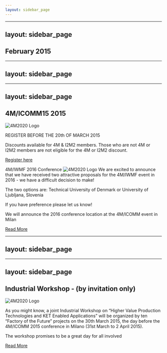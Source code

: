 ```yaml
---
layout: sidebar_page
---
```


---
layout: sidebar_page
---

## February 2015

---
layout: sidebar_page
---

---
layout: sidebar_page
---

## 4M/ICOMM15 2015

![4M2020 Logo]("/4m-association/assets/images/conference.jpg)

REGISTER BEFORE THE 20th OF MARCH 2015

Discounts available for 4M & I2M2 members. Those who are not 4M or I2M2 members are not eligible for the 4M or I2M2 discount.

[Register here](/4m-association/conference/2015.md)


4M/IWMF 2016 Conference 
![4M2020 Logo]("/4m-association/assets/images/2016-conference.jpg)
We are excited to announce that we have received two attractive proposals for the 4M/IWMF event in 2016 - we have a difficult decision to make!

The two options are: Technical University of Denmark or University of Ljubljana, Slovenia

If you have preference please let us know!
 
We will announce the 2016 conference location at the 4M/ICOMM event in Milan

[Read More](/4m-association/content/4MIWMF-2016-Proposals.md)


---
layout: sidebar_page
---

---
layout: sidebar_page
---

## Industrial Workshop - (by invitation only)

![4M2020 Logo]("/4m-association/assets/images/ind-workshop.jpg)

As you might know, a joint Industrial Workshop on “Higher Value Production Technologies and KET Enabled Applications” will be organized by  ten “Factory of the Future” projects on the 30th March 2015, the day before the 4M/ICOMM 2015 conference in Milano (31st March to 2 April 2015).  
 
The workshop promises to be a great day for all involved

[Read More](/4m-association/bulletin/2015/March/INDUSTRIAL-WORKSHOP.md)

